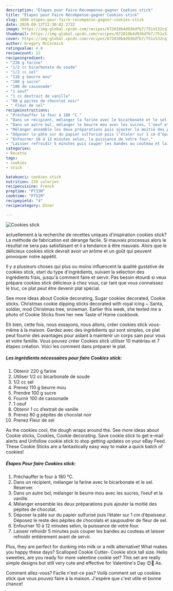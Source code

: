 ```yaml
---
description: "Étapes pour Faire Récompense-gagner Cookies stick"
title: "Étapes pour Faire Récompense-gagner Cookies stick"
slug: 1686-etapes-pour-faire-recompense-gagner-cookies-stick
date: 2020-09-12T22:30:02.272Z
image: https://img-global.cpcdn.com/recipes/672010b4d936dfb7/751x532cq70/cookies-stick-photo-principale-de-la-recette.jpg
thumbnail: https://img-global.cpcdn.com/recipes/672010b4d936dfb7/751x532cq70/cookies-stick-photo-principale-de-la-recette.jpg
cover: https://img-global.cpcdn.com/recipes/672010b4d936dfb7/751x532cq70/cookies-stick-photo-principale-de-la-recette.jpg
author: Gregory McCormick
ratingvalue: 4.8
reviewcount: 12
recipeingredient:
- "220 g farine"
- "1/2 cc bicarbonate de soude"
- "1/2 cc sel"
- "110 g beurre mou"
- "100 g sucre"
- "100 de cassonade"
- "1 oeuf"
- "1 cc dextrait de vanille"
- "80 g ppites de chocolat noir"
- " Fleur de sel"
recipeinstructions:
- "Préchauffer le four à 180 °C."
- "Dans un récipient, mélanger la farine avec le bicarbonate et le sel. Réserver."
- "Dans un autre bol, mélanger le beurre mou avec les sucres, l’oeuf et la vanille."
- "Mélanger ensemble les deux préparations puis ajouter la moitié des pépites de chocolat."
- "Déposer la pâte sur du papier sulfurisé puis l’étaler sur 1 cm d’épaisseur. Déposez le reste des pépites de chocolats et saupoudrer de fleur de sel."
- "Enfourner 10 à 12 minutes selon, la puissance de votre four."
- "Laisser refroidir 5 minutes puis couper les bandes au couteau et laisser refroidir entièrement avant de servir."
categories:
- Recette
tags:
- cookies
- stick

katakunci: cookies stick 
nutrition: 210 calories
recipecuisine: French
preptime: "PT33M"
cooktime: "PT51M"
recipeyield: "4"
recipecategory: Dîner

---
```



![Cookies stick](https://img-global.cpcdn.com/recipes/672010b4d936dfb7/751x532cq70/cookies-stick-photo-principale-de-la-recette.jpg)

actuellement à la recherche de recettes uniques d'inspiration cookies stick? La méthode de fabrication est dérange facile. Si mauvais processus alors le résultat ne sera pas satisfaisant et il a tendance à être mauvais. Alors que le délicieux cookies stick devrait avoir un arôme et un goût qui peuvent provoquer notre appétit.

Il y a plusieurs choses qui plus ou moins influencent la qualité gustative de cookies stick, start du type d'ingrédients, suivant la sélection des ingrédients frais, jusqu'à comment faire et servir. Pas besoin étourdi si veux prépare cookies stick délicieux à chez vous, car tant que vous connaissez le truc, ce plat peut être devenir plat spécial.

See more ideas about Cookie decorating, Sugar cookies decorated, Cookie sticks. Christmas cookie dipping sticks decorated with royal icing ~ Santa, soldier, mod Christmas tree, snowman. Earlier this week, she texted me a photo of Cookie Sticks from her new Taste of Home cookbook.


Eh bien, cette fois, nous essayons, nous allons, créer cookies stick vous-même à la maison. Gardez avec des ingrédients qui sont simples, ce plat peut fournir des avantages pour aidant à maintenir un corps sain pour vous et votre famille. Vous pouvez créer Cookies stick utiliser 10 matériau et 7 étapes création. Voici les comment dans préparer le plat.

<!--inarticleads1-->

##### Les ingrédients nécessaires pour faire Cookies stick:

1. Obtenir 220 g farine
1. Utiliser 1/2 cc bicarbonate de soude
1.  1/2 cc sel
1. Prenez 110 g beurre mou
1. Prendre 100 g sucre
1. Fournir 100 de cassonade
1.  1 oeuf
1. Obtenir 1 cc d’extrait de vanille
1. Prenez 80 g pépites de chocolat noir
1. Prenez  Fleur de sel


As the cookies cool, the dough wraps around the. See more ideas about Cookie sticks, Cookies, Cookie decorating. Save cookie stick to get e-mail alerts and Unfollow cookie stick to stop getting updates on your eBay Feed. These Cookie Sticks are a fantastically easy way to make a quick batch of cookies! 

<!--inarticleads2-->

##### Étapes Pour faire Cookies stick:

1. Préchauffer le four à 180 °C.
1. Dans un récipient, mélanger la farine avec le bicarbonate et le sel. Réserver.
1. Dans un autre bol, mélanger le beurre mou avec les sucres, l’oeuf et la vanille.
1. Mélanger ensemble les deux préparations puis ajouter la moitié des pépites de chocolat.
1. Déposer la pâte sur du papier sulfurisé puis l’étaler sur 1 cm d’épaisseur. Déposez le reste des pépites de chocolats et saupoudrer de fleur de sel.
1. Enfourner 10 à 12 minutes selon, la puissance de votre four.
1. Laisser refroidir 5 minutes puis couper les bandes au couteau et laisser refroidir entièrement avant de servir.


Plus, they are perfect for dunking into milk or a milk alternative! What makes you happy these days? Scalloped Cookie Cutter- Cookie stick tall size. Hello sweeties, are you ready for more valentine cookie set? This set are really simple designs but still very cute and effective for Valentine&#39;s Day 😊💖 As. 


Comment allez-vous? Facile n'est-ce pas? Voilà comment set up cookies stick que vous pouvez faire à la maison. J'espère que c'est utile et bonne chance!

